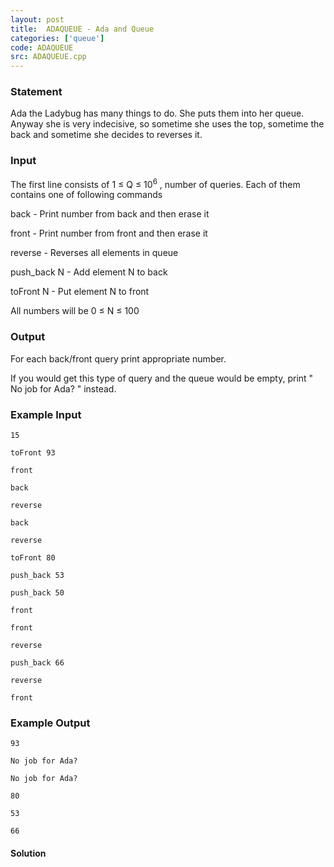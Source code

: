 ```yaml
---
layout: post
title:  ADAQUEUE - Ada and Queue
categories: ['queue']
code: ADAQUEUE
src: ADAQUEUE.cpp
---
```


### **Statement**

Ada the Ladybug has many things to do. She puts them into her queue. Anyway
she is very indecisive, so sometime she uses the top, sometime the back and
sometime she decides to reverses it.

### Input

The first line consists of 1 ≤ Q ≤ 10<sup>6</sup> , number of queries.
Each of them contains one of following commands

back - Print number from back and then erase it

front - Print number from front and then erase it

reverse - Reverses all elements in queue

push_back N \- Add element N to back

toFront N \- Put element N to front

All numbers will be 0 ≤ N ≤ 100

### Output

For each back/front query print appropriate number.

If you would get this type of query and the queue would be empty, print " No
job for Ada? " instead.

### Example Input

    
    
    15
    toFront 93
    front
    back
    reverse
    back
    reverse
    toFront 80
    push_back 53
    push_back 50
    front
    front
    reverse
    push_back 66
    reverse
    front
    

### Example Output

    
    
    93
    No job for Ada?
    No job for Ada?
    80
    53
    66
    



#### **Solution**



